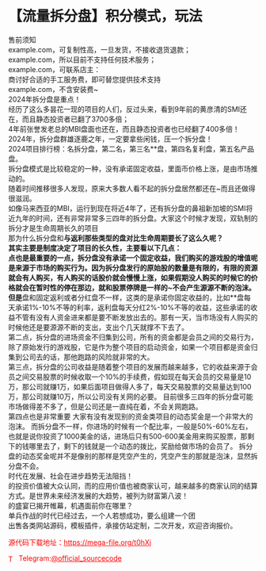 # 【流量拆分盘】积分模式，玩法

售前须知<br>example.com，可复制性高，一旦发货，不接收退货退款；<br>example.com，所以目前不支持任何技术服务；<br>example.com，可联系店主：<br>商讨好合适的手工服务费，即可替您提供技术支持<br>example.com，不含安装费~<br>2024年拆分盘是重点！<br>经历了这么多昙花一现的项目的人们，反过头来，看到9年前的黄彦清的SMI还在，而且静态投资者已翻了3700多倍；<br>4年前张誉发老总的MBI盘面也还在，而且静态投资者也已经翻了400多倍！<br>2024年，拆分盘群雄逐鹿之年，一定要拿些闲钱，压一个拆分盘！<br>2024项目排行榜：名拆分盘，第二名，第三名**盘，第四名复利盘，第五名产品盘。<br>拆分盘模式是比较稳定的一种，没有承诺固定收益，里面币价格上涨，是由市场推动的。<br>随着时间推移很多人发现，原来大多数人看不起的拆分盘居然都还在~而且还做得很滋润。<br>如像马来西亚的MBI，运行到现在将近4年了，还有拆分盘的鼻祖新加坡的SMI将近九年的时间，还有非常非常多三四年的拆分盘。大家这个时候才发现，双轨制的拆分才是生命周期长久的项目<br>那为什么拆分盘和**与返利那些类型的盘对比生命周期要长了这么久呢？<br>其实主要是制度决定了项目的长久性，主要看以下几点：<br>点也是最重要的一点，拆分盘没有承诺一个固定收益，我们购买的游戏股的增值呢是来源于市场的购买行为。因为拆分盘发行的原始股的数量是有限的，有限的资源就会有人购买，有人购买的话股价就会慢慢上涨，如果假期没人购买的时候它的价格就会在暂时性的停在那边，就和股票停牌是一样的~不会产生源源不断的泡沫。    但是**盘和固定返利或者分红盘不一样，这类的是承诺你固定收益的，比如**盘每天承诺1%-10%不等的利率，返利盘每天分红2%-10%不等的收益，这些承诺的收益不管有没有人资金进来都是要不断发放出去的。那有一天，当市场没有人购买的时候他还是要源源不断的支出，支出个几天就撑不下去了。<br>第二点，拆分盘的进场资金不归集到公司，所有的资金都是会员之间的交易行为，除了原始发行的游戏股，它是作为整个项目的启动资金，如果一个项目都是资金归集到公司去的话，那他跑路的风险就非常的大。<br>第三点，拆分盘的公司收益是随着整个项目的发展而越来越多，它的收益来源于会员之间交易股票的时候收取一个10%的手续费，假如现在每天会员的交易量是10万，那公司就赚1万，如果后面项目做得人多了，每天交易股票的交易量达到100万，那公司就赚10万，所以公司没有关网的必要。    目前很多三四年的拆分盘可能市场做得差不多了，但是公司还是一直纯在着，不会关网跑路。<br>第四点也是非常重要    大家有没有发现别的资金类项目的动态奖金是一个非常大的泡沫。    而拆分盘不一样，你进场的时候有一个配比率，一般是50%-60%左右，也就是说你投资了1000美金的话，进场后只有500-600美金用来购买股票，那剩下的钱哪里去了，剩下的钱就是一个动态的拨比，奖励给做市场的会员了。    拆分盘的动态奖金呢并不是像别的那样是凭空产生的，凭空产生的那就是泡沫，显然拆分盘不会。<br>时代在发展、社会在进步趋势无法阻挡！<br>的投资价值被大众认同，而的应用价值也被商家认可，越来越多的商家认同的结算方式。是世界未来经济发展的大趋势，被列为财富第八波！<br>的盛宴已揭开帷幕，机遇面前你在哪里？<br>单兵作战的时代已经过去，一个人若想成功，要么组建一个团<br>出售各类网站源码，模板插件，承接仿站定制，二次开发，欢迎咨询报价。<br>


<p style="color: red;">源代码下载地址：<a href="https://mega-file.org/t0hXj" style="color: red;">https://mega-file.org/t0hXj</a></p><p style="color: red;"><img src="https://cdn-icons-png.flaticon.com/512/2111/2111646.png" alt="Telegram Icon" style="width: 16px; vertical-align: middle; margin-right: 5px;">Telegram:<a href="https://t.me/official_sourcecode" style="color: red;">@official_sourcecode</a></p>